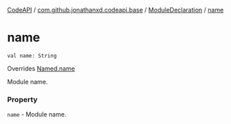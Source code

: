 [CodeAPI](../../index.md) / [com.github.jonathanxd.codeapi.base](../index.md) / [ModuleDeclaration](index.md) / [name](.)

# name

`val name: String`

Overrides [Named.name](../-named/name.md)

Module name.

### Property

`name` - Module name.